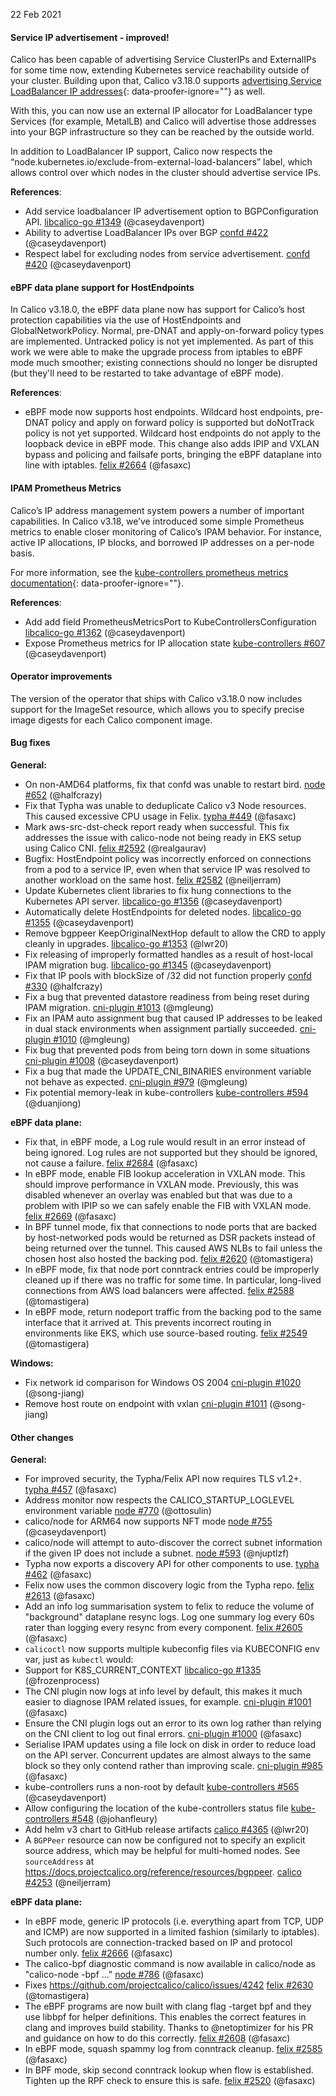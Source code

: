 22 Feb 2021

#### Service IP advertisement - improved!

Calico has been capable of advertising Service ClusterIPs and ExternalIPs for some time now, extending Kubernetes service reachability outside of your cluster. Building upon that, Calico v3.18.0 supports [advertising Service LoadBalancer IP addresses](../../networking/advertise-service-ips#advertise-service-load-balancer-ip-addresses){: data-proofer-ignore=""} as well.

With this, you can now use an external IP allocator for LoadBalancer type Services (for example, MetalLB) and Calico will advertise those addresses into your BGP infrastructure so they can be reached by the outside world.

In addition to LoadBalancer IP support, Calico now respects the “node.kubernetes.io/exclude-from-external-load-balancers” label, which allows control over which nodes in the cluster should advertise service IPs.

**References**:
 - Add service loadbalancer IP advertisement option to BGPConfiguration API. [libcalico-go #1349](https://github.com/projectcalico/libcalico-go/pull/1349) (@caseydavenport)
 - Ability to advertise LoadBalancer IPs over BGP [confd #422](https://github.com/projectcalico/confd/pull/422) (@caseydavenport)
 - Respect label for excluding nodes from service advertisement. [confd #420](https://github.com/projectcalico/confd/pull/420) (@caseydavenport)

#### eBPF data plane support for HostEndpoints

In Calico v3.18.0, the eBPF data plane now has support for Calico’s host protection capabilities via the use of HostEndpoints and GlobalNetworkPolicy. Normal, pre-DNAT and apply-on-forward policy types are implemented. Untracked policy is not yet implemented.  As part of this work we were able to make the upgrade process from iptables to eBPF mode much smoother; existing connections should no longer be disrupted (but they'll need to be restarted to take advantage of eBPF mode).

**References**:
- eBPF mode now supports host endpoints.  Wildcard host endpoints, pre-DNAT policy and apply on forward policy is supported but doNotTrack policy is not yet supported.  Wildcard host endpoints do not apply to the loopback device in eBPF mode.  This change also adds IPIP and VXLAN bypass and policing and failsafe ports, bringing the eBPF dataplane into line with iptables. [felix #2664](https://github.com/projectcalico/felix/pull/2664) (@fasaxc)

#### IPAM Prometheus Metrics

Calico’s IP address management system powers a number of important capabilities. In Calico v3.18, we’ve introduced some simple Prometheus metrics to enable closer monitoring of Calico’s IPAM behavior. For instance, active IP allocations, IP blocks, and borrowed IP addresses on a per-node basis.

For more information, see the [kube-controllers prometheus metrics documentation](https://docs.projectcalico.org/archive/v3.18/reference/kube-controllers/prometheus){: data-proofer-ignore=""}.

**References**:
 - Add add field PrometheusMetricsPort to KubeControllersConfiguration [libcalico-go #1362](https://github.com/projectcalico/libcalico-go/pull/1362) (@caseydavenport)
 - Expose Prometheus metrics for IP allocation state [kube-controllers #607](https://github.com/projectcalico/kube-controllers/pull/607) (@caseydavenport)

#### Operator improvements

The version of the operator that ships with Calico v3.18.0 now includes support for the ImageSet resource, which allows you to specify precise image digests for each Calico component image.

#### Bug fixes

**General:**
 - On non-AMD64 platforms, fix that confd was unable to restart bird. [node #652](https://github.com/projectcalico/node/pull/652) (@halfcrazy)
 - Fix that Typha was unable to deduplicate Calico v3 Node resources.  This caused excessive CPU usage in Felix. [typha #449](https://github.com/projectcalico/typha/pull/449) (@fasaxc)
 - Mark aws-src-dst-check report ready when successful. This fix addresses the issue with calico-node not being ready in EKS setup using Calico CNI. [felix #2592](https://github.com/projectcalico/felix/pull/2592) (@realgaurav)
 - Bugfix: HostEndpoint policy was incorrectly enforced on connections from a pod to a service IP, even when that service IP was resolved to another workload on the same host. [felix #2582](https://github.com/projectcalico/felix/pull/2582) (@neiljerram)
 - Update Kubernetes client libraries to fix hung connections to the Kubernetes API server. [libcalico-go #1356](https://github.com/projectcalico/libcalico-go/pull/1356) (@caseydavenport)
 - Automatically delete HostEndpoints for deleted nodes. [libcalico-go #1355](https://github.com/projectcalico/libcalico-go/pull/1355) (@caseydavenport)
 - Remove bgppeer KeepOriginalNextHop default to allow the CRD to apply cleanly in upgrades. [libcalico-go #1353](https://github.com/projectcalico/libcalico-go/pull/1353) (@lwr20)
 - Fix releasing of improperly formatted handles as a result of host-local IPAM migration bug. [libcalico-go #1345](https://github.com/projectcalico/libcalico-go/pull/1345) (@caseydavenport)
 - Fix that IP pools with blockSize of /32 did not function properly [confd #330](https://github.com/projectcalico/confd/pull/330) (@halfcrazy)
 - Fix a bug that prevented datastore readiness from being reset during IPAM migration. [cni-plugin #1013](https://github.com/projectcalico/cni-plugin/pull/1013) (@mgleung)
 - Fix an IPAM auto assignment bug that caused IP addresses to be leaked in dual stack environments when assignment partially succeeded. [cni-plugin #1010](https://github.com/projectcalico/cni-plugin/pull/1010) (@mgleung)
 - Fix bug that prevented pods from being torn down in some situations [cni-plugin #1008](https://github.com/projectcalico/cni-plugin/pull/1008) (@caseydavenport)
 - Fix a bug that made the UPDATE_CNI_BINARIES environment variable not behave as expected. [cni-plugin #979](https://github.com/projectcalico/cni-plugin/pull/979) (@mgleung)
 - Fix potential memory-leak in kube-controllers [kube-controllers #594](https://github.com/projectcalico/kube-controllers/pull/594) (@duanjiong)

**eBPF data plane:**

 - Fix that, in eBPF mode, a Log rule would result in an error instead of being ignored.  Log rules are not supported but they should be ignored, not cause a failure. [felix #2684](https://github.com/projectcalico/felix/pull/2684) (@fasaxc)
 - In eBPF mode, enable FIB lookup acceleration in VXLAN mode.  This should improve performance in VXLAN mode.  Previously, this was disabled whenever an overlay was enabled but that was due to a problem with IPIP so we can safely enable the FIB with VXLAN mode. [felix #2669](https://github.com/projectcalico/felix/pull/2669) (@fasaxc)
 - In BPF tunnel mode, fix that connections to node ports that are backed by host-networked pods would be returned as DSR packets instead of being returned over the tunnel.  This caused AWS NLBs to fail unless the chosen host also hosted the backing pod. [felix #2620](https://github.com/projectcalico/felix/pull/2620) (@tomastigera)
 - In eBPF mode, fix that node port conntrack entries could be improperly cleaned up if there was no traffic for some time.  In particular, long-lived connections from AWS load balancers were affected. [felix #2588](https://github.com/projectcalico/felix/pull/2588) (@tomastigera)
 - In eBPF mode, return nodeport traffic from the backing pod to the same interface that it arrived at.  This prevents incorrect routing in environments like EKS, which use source-based routing. [felix #2549](https://github.com/projectcalico/felix/pull/2549) (@tomastigera)

**Windows:**
 - Fix network id comparison for Windows OS 2004 [cni-plugin #1020](https://github.com/projectcalico/cni-plugin/pull/1020) (@song-jiang)
 - Remove host route on endpoint with vxlan [cni-plugin #1011](https://github.com/projectcalico/cni-plugin/pull/1011) (@song-jiang)

#### Other changes

**General:**
 - For improved security, the Typha/Felix API now requires TLS v1.2+. [typha #457](https://github.com/projectcalico/typha/pull/457) (@fasaxc)
 - Address monitor now respects the CALICO_STARTUP_LOGLEVEL environment variable [node #770](https://github.com/projectcalico/node/pull/770) (@ottosulin)
 - calico/node for ARM64 now supports NFT mode [node #755](https://github.com/projectcalico/node/pull/755) (@caseydavenport)
 - calico/node will attempt to auto-discover the correct subnet information if the given IP does not include a subnet. [node #593](https://github.com/projectcalico/node/pull/593) (@njuptlzf)
 - Typha now exports a discovery API for other components to use. [typha #462](https://github.com/projectcalico/typha/pull/462) (@fasaxc)
 - Felix now uses the common discovery logic from the Typha repo. [felix #2613](https://github.com/projectcalico/felix/pull/2613) (@fasaxc)
 - Add an info log summarisation system to felix to reduce the volume of "background" dataplane resync logs. Log one summary log every 60s rater than logging every resync from every component. [felix #2605](https://github.com/projectcalico/felix/pull/2605) (@fasaxc)
 - `calicoctl` now supports multiple kubeconfig files via KUBECONFIG env var, just as `kubectl` would:
 - Support for K8S_CURRENT_CONTEXT [libcalico-go #1335](https://github.com/projectcalico/libcalico-go/pull/1335) (@frozenprocess)
 - The CNI plugin now logs at info level by default, this makes it much easier to diagnose IPAM related issues, for example. [cni-plugin #1001](https://github.com/projectcalico/cni-plugin/pull/1001) (@fasaxc)
 - Ensure the CNI plugin logs out an error to its own log rather than relying on the CNI client to log out final errors. [cni-plugin #1000](https://github.com/projectcalico/cni-plugin/pull/1000) (@fasaxc)
 - Serialise IPAM updates using a file lock on disk in order to reduce load on the API server. Concurrent updates are almost always to the same block so they only contend rather than improving scale. [cni-plugin #985](https://github.com/projectcalico/cni-plugin/pull/985) (@fasaxc)
 - kube-controllers runs a non-root by default [kube-controllers #565](https://github.com/projectcalico/kube-controllers/pull/565) (@caseydavenport)
 - Allow configuring the location of the kube-controllers status file [kube-controllers #548](https://github.com/projectcalico/kube-controllers/pull/548) (@johanfleury)
 - Add helm v3 chart to GitHub release artifacts [calico #4365](https://github.com/projectcalico/calico/pull/4365) (@lwr20)
 - A `BGPPeer` resource can now be configured not to specify an explicit source address, which may be helpful for multi-homed nodes.  See `sourceAddress` at https://docs.projectcalico.org/reference/resources/bgppeer. [calico #4253](https://github.com/projectcalico/calico/pull/4253) (@neiljerram)

**eBPF data plane:**

 - In eBPF mode, generic IP protocols (i.e. everything apart from TCP, UDP and ICMP) are now supported in a limited fashion (similarly to iptables). Such protocols are connection-tracked based on IP and protocol number only. [felix #2666](https://github.com/projectcalico/felix/pull/2666) (@fasaxc)
 - The calico-bpf diagnostic command is now available in calico/node as "calico-node -bpf ..." [node #786](https://github.com/projectcalico/node/pull/786) (@fasaxc)
 - Fixes https://github.com/projectcalico/calico/issues/4242 [felix #2630](https://github.com/projectcalico/felix/pull/2630) (@tomastigera)
 - The eBPF programs are now built with clang flag -target bpf and they use libbpf for helper definitions.  This enables the correct features in clang and improves build stability. Thanks to @netoptimizer for his PR and guidance on how to do this correctly. [felix #2608](https://github.com/projectcalico/felix/pull/2608) (@fasaxc)
 - In eBPF mode, squash spammy log from conntrack cleanup. [felix #2585](https://github.com/projectcalico/felix/pull/2585) (@fasaxc)
 - In BPF mode, skip second conntrack lookup when flow is established.  Tighten up the RPF check to ensure this is safe. [felix #2520](https://github.com/projectcalico/felix/pull/2520) (@fasaxc)

